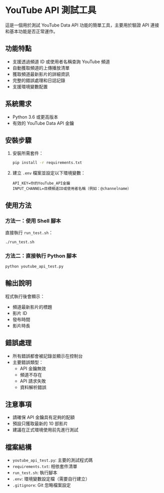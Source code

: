 # YouTube API 測試工具

這是一個用於測試 YouTube Data API 功能的簡單工具，主要用於驗證 API 連接和基本功能是否正常運作。

## 功能特點

- 支援透過頻道 ID 或使用者名稱查詢 YouTube 頻道
- 自動獲取頻道的上傳播放清單
- 獲取頻道最新影片的詳細資訊
- 完整的錯誤處理和日誌記錄
- 支援環境變數配置

## 系統需求

- Python 3.6 或更高版本
- 有效的 YouTube Data API 金鑰

## 安裝步驟

1. 安裝所需套件：
   ```bash
   pip install -r requirements.txt
   ```

2. 建立 `.env` 檔案並設定以下環境變數：
   ```
   API_KEY=你的YouTube_API金鑰
   INPUT_CHANNEL=目標頻道ID或使用者名稱（例如：@channelname）
   ```

## 使用方法

### 方法一：使用 Shell 腳本

直接執行 `run_test.sh`：
```bash
./run_test.sh
```

### 方法二：直接執行 Python 腳本

```bash
python youtube_api_test.py
```

## 輸出說明

程式執行後會顯示：
- 頻道最新影片的標題
- 影片 ID
- 發布時間
- 影片時長

## 錯誤處理

- 所有錯誤都會被記錄並顯示在控制台
- 主要錯誤類型：
  - API 金鑰無效
  - 頻道不存在
  - API 請求失敗
  - 資料解析錯誤

## 注意事項

- 請確保 API 金鑰具有足夠的配額
- 預設只獲取最新的 10 部影片
- 建議在正式環境使用前先進行測試

## 檔案結構

- `youtube_api_test.py`: 主要的測試程式碼
- `requirements.txt`: 相依套件清單
- `run_test.sh`: 執行腳本
- `.env`: 環境變數設定檔（需要自行建立）
- `.gitignore`: Git 忽略檔案設定